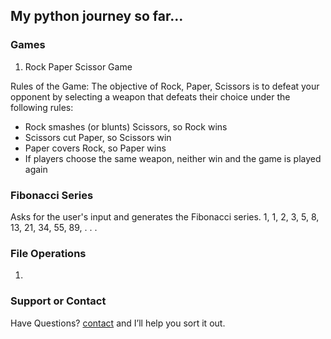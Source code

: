 ## My python journey so far...

### Games

1. Rock Paper Scissor Game

Rules of the Game:
The objective of Rock, Paper, Scissors is to defeat your opponent by selecting a weapon that
defeats their choice under the following rules:
- Rock smashes (or blunts) Scissors, so Rock wins
- Scissors cut Paper, so Scissors win
- Paper covers Rock, so Paper wins
- If players choose the same weapon, neither win and the game is played again

### Fibonacci Series
Asks for the user's input and generates the Fibonacci series.
1, 1, 2, 3, 5, 8, 13, 21, 34, 55, 89, . . .

### File Operations
1. 




### Support or Contact

Have Questions? [contact](mailto:aryanrajagrawal@gmail.com) and I’ll help you sort it out.
